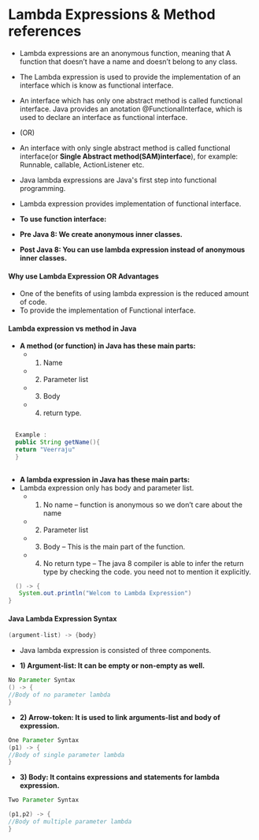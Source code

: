 # Lambda Expressions & Method references

* Lambda expressions are an anonymous function, meaning that A function that doesn’t have a name and doesn’t belong to any class.
* The Lambda expression is used to provide the implementation of an interface which is know as functional interface.
* An interface which has only one abstract method is called functional interface. Java provides an anotation @FunctionalInterface, 
  which is used to declare an interface as functional interface. 
 * (OR)
* An interface with only single abstract method is called functional interface(or **Single Abstract method(SAM)interface**), for example: Runnable, callable, ActionListener etc.

* Java lambda expressions are Java's first step into functional programming.
* Lambda expression provides implementation of functional interface.

* **To use function interface:**
* **Pre Java 8: We create anonymous inner classes.**
* **Post Java 8: You can use lambda expression instead of anonymous inner classes.**

#### Why use Lambda Expression OR Advantages 

* One of the benefits of using lambda expression is the reduced amount of code.
* To provide the implementation of Functional interface.

#### Lambda expression vs method in Java

* **A method (or function) in Java has these main parts:**
  * 1. Name
  * 2. Parameter list
  * 3. Body
  * 4. return type.
  
```java
  
  Example :
  public String getName(){
  return "Veerraju"
  }
  
```
* **A lambda expression in Java has these main parts:**
* Lambda expression only has body and parameter list.
  * 1. No name – function is anonymous so we don’t care about the name
  * 2. Parameter list
  * 3. Body – This is the main part of the function.
  * 4. No return type – The java 8 compiler is able to infer the return type by checking the code. you need not to mention it explicitly.
 
```java
  () -> {  
   System.out.println("Welcom to Lambda Expression")
}  
```

#### Java Lambda Expression Syntax

```java
(argument-list) -> {body}  
```
* Java lambda expression is consisted of three components.

* **1) Argument-list: It can be empty or non-empty as well.**
```java
No Parameter Syntax
() -> {  
//Body of no parameter lambda  
}  
```

* **2) Arrow-token: It is used to link arguments-list and body of expression.**
```java
One Parameter Syntax
(p1) -> {  
//Body of single parameter lambda  
}  
```

* **3) Body: It contains expressions and statements for lambda expression.**
```java
Two Parameter Syntax

(p1,p2) -> {  
//Body of multiple parameter lambda  
}  
```






